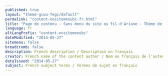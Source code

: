 ```yaml
---
published: true
layout: "theme-gcwu-fegc/default"
permalink: "content-nositemenubc-fr.html"
title: "Page de contenu - Sans menu du site ou fil d'Ariane - Thème de la facilité d’emploi Web du gouvernement du Canada"
language: fr
altLangPrefix: "content-nositemenubc"
dateModified: "2014-05-27"
sitemenu: false
breadcrumb: false
description: French description / Description en français
creator: French name of the content author / Nom en français de l'auteur du contenu
dateIssued: "2014-05-27"
subject: French subject terms / Termes de sujet en français
---
```


